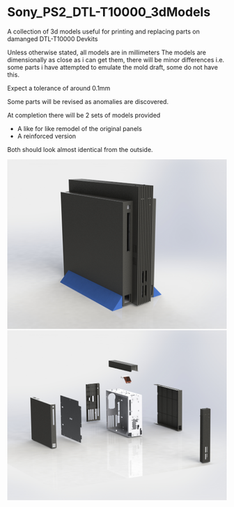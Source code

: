 # Sony_PS2_DTL-T10000_3dModels
A collection of 3d models useful for printing and replacing parts on damanged DTL-T10000 Devkits

Unless otherwise stated, all models are in millimeters
The models are dimensionally as close as i can get them, there will be minor differences i.e. some parts i have attempted to emulate the mold draft, some do not have this.

Expect a tolerance of around 0.1mm

Some parts will be revised as anomalies are discovered.

At completion there will be 2 sets of models provided
* A like for like remodel of the original panels
* A reinforced version

Both should look almost identical from the outside.

![alt text](screenshots/20200514_FRONT.JPG "20200514 Front")
![alt text](screenshots/20200514_EXPLODED.JPG "20200514 Exploded")